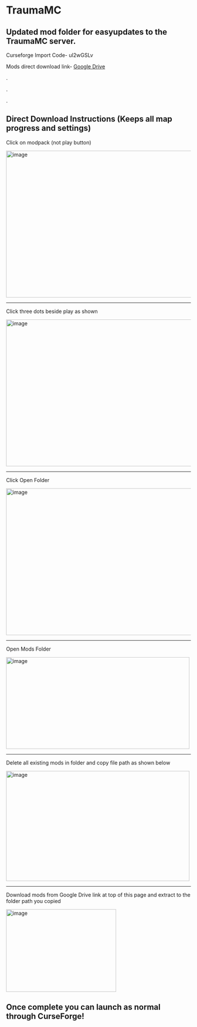 # TraumaMC
## Updated mod folder for easyupdates to the TraumaMC server.

Curseforge Import Code- uI2wGSLv

Mods direct download link- [Google Drive](https://drive.google.com/file/d/1bBjN31VZIe4I9hVMyOKQM7jrGCuClD-A/view?usp=sharing)

.

.

.

## Direct Download Instructions (Keeps all map progress and settings)
Click on modpack (not play button)

<img width="540" height="400" alt="image" src="https://github.com/user-attachments/assets/73e96ebd-1e48-44b5-bca0-3a370e524b3f" />  

_______________________________________________________________

Click three dots beside play as shown

<img width="540" height="400" alt="image" src="https://github.com/user-attachments/assets/af0056ce-9737-4315-babc-ff25b09002b1" />  

_______________________________________________________________

Click Open Folder

<img width="540" height="400" alt="image" src="https://github.com/user-attachments/assets/255840a2-98e9-4b0f-be75-78dbfd0c31d2" /> 

_______________________________________________________________

Open Mods Folder

<img width="500" height="250" alt="image" src="https://github.com/user-attachments/assets/e803e518-90e6-436a-9907-448d9e70ec98" />  

_______________________________________________________________

Delete all existing mods in folder and copy file path as shown below

<img width="500" height="300" alt="image" src="https://github.com/user-attachments/assets/91cdd230-c378-4175-afe4-b5c24208041e" />  

_______________________________________________________________

Download mods from Google Drive link at top of this page and extract to the folder path you copied

<img width="300" height="225" alt="image" src="https://github.com/user-attachments/assets/250f2577-1222-4e52-ac49-b5df2983aae4" /> 


## Once complete you can launch as normal through CurseForge!
